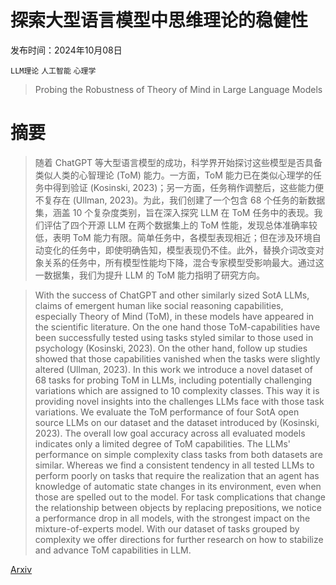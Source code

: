 # 探索大型语言模型中思维理论的稳健性

发布时间：2024年10月08日

`LLM理论` `人工智能` `心理学`

> Probing the Robustness of Theory of Mind in Large Language Models

# 摘要

> 随着 ChatGPT 等大型语言模型的成功，科学界开始探讨这些模型是否具备类似人类的心智理论 (ToM) 能力。一方面，ToM 能力已在类似心理学的任务中得到验证 (Kosinski, 2023)；另一方面，任务稍作调整后，这些能力便不复存在 (Ullman, 2023)。为此，我们创建了一个包含 68 个任务的新数据集，涵盖 10 个复杂度类别，旨在深入探究 LLM 在 ToM 任务中的表现。我们评估了四个开源 LLM 在两个数据集上的 ToM 性能，发现总体准确率较低，表明 ToM 能力有限。简单任务中，各模型表现相近；但在涉及环境自动变化的任务中，即使明确告知，模型表现仍不佳。此外，替换介词改变对象关系的任务中，所有模型性能均下降，混合专家模型受影响最大。通过这一数据集，我们为提升 LLM 的 ToM 能力指明了研究方向。

> With the success of ChatGPT and other similarly sized SotA LLMs, claims of emergent human like social reasoning capabilities, especially Theory of Mind (ToM), in these models have appeared in the scientific literature. On the one hand those ToM-capabilities have been successfully tested using tasks styled similar to those used in psychology (Kosinski, 2023). On the other hand, follow up studies showed that those capabilities vanished when the tasks were slightly altered (Ullman, 2023). In this work we introduce a novel dataset of 68 tasks for probing ToM in LLMs, including potentially challenging variations which are assigned to 10 complexity classes. This way it is providing novel insights into the challenges LLMs face with those task variations. We evaluate the ToM performance of four SotA open source LLMs on our dataset and the dataset introduced by (Kosinski, 2023). The overall low goal accuracy across all evaluated models indicates only a limited degree of ToM capabilities. The LLMs' performance on simple complexity class tasks from both datasets are similar. Whereas we find a consistent tendency in all tested LLMs to perform poorly on tasks that require the realization that an agent has knowledge of automatic state changes in its environment, even when those are spelled out to the model. For task complications that change the relationship between objects by replacing prepositions, we notice a performance drop in all models, with the strongest impact on the mixture-of-experts model. With our dataset of tasks grouped by complexity we offer directions for further research on how to stabilize and advance ToM capabilities in LLM.

[Arxiv](https://arxiv.org/abs/2410.06271)
